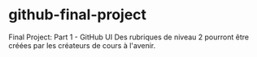 # github-final-project
Final Project: Part 1 - GitHub UI Des rubriques de niveau 2 pourront être créées par les créateurs de cours à l'avenir.
